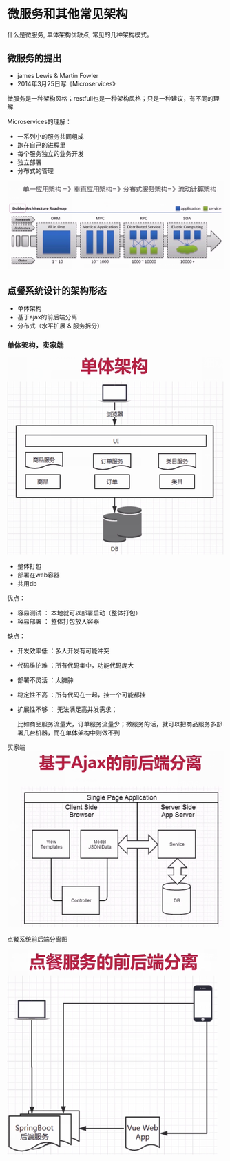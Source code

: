 # 微服务和其他常见架构
什么是微服务, 单体架构优缺点, 常见的几种架构模式。

## 微服务的提出

* james Lewis & Martin Fowler
* 2014年3月25日写《Microservices》

微服务是一种架构风格；restfull也是一种架构风格；只是一种建议，有不同的理解

Microservices的理解：

* 一系列小的服务共同组成
* 跑在自己的进程里
* 每个服务独立的业务开发
* 独立部署
* 分布式的管理


![](/assets/image/imooc/spring_cloud/snipaste_20180813_230644.png)

## 点餐系统设计的架构形态

* 单体架构
* 基于ajax的前后端分离
* 分布式（水平扩展 & 服务拆分）


### 单体架构，卖家端
![](/assets/image/imooc/spring_cloud/snipaste_20180813_230633.png)

* 整体打包
* 部署在web容器
* 共用db

优点：
* 容易测试 ： 本地就可以部署启动（整体打包）
* 容易部署 ： 整体打包放入容器

缺点：
* 开发效率低 ：多人开发有可能冲突
* 代码维护难 ：所有代码集中，功能代码庞大
* 部署不灵活 ：太臃肿
* 稳定性不高 ：所有代码在一起，挂一个可能都挂
* 扩展性不够 ： 无法满足高并发需求；

  比如商品服务流量大，订单服务流量少；微服务的话，就可以把商品服务多部署几台机器，而在单体架构中则做不到

买家端
![](/assets/image/imooc/spring_cloud/snipaste_20180813_230702.png)


点餐系统前后端分离图

![](/assets/image/imooc/spring_cloud/snipaste_20180813_231644.png)
